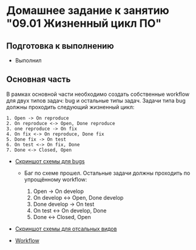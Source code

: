 # Домашнее задание к занятию "09.01 Жизненный цикл ПО"
## Подготовка к выполнению
* Выполнил
## Основная часть
В рамках основной части необходимо создать собственные workflow для двух типов задач: bug и остальные типы задач. Задачи типа bug должны проходить следующий жизненный цикл:

    1. Open -> On reproduce
    2. On reproduce <-> Open, Done reproduce
    3. one reproduce -> On fix
    4. On fix <-> On reproduce, Done fix
    5. Done fix -> On test
    6. On test <-> On fix, Done
    7. Done <-> Closed, Open

* [Скриншот схемы для bugs](hw_9.1(bug).png)
  * Баг по схеме прошел.
Остальные задачи должны проходить по упрощённому workflow:
  
    1. Open -> On develop
    2. On develop <-> Open, Done develop
    3. Done develop -> On test
    4. On test <-> On develop, Done
    5. Done <-> Closed, Open
    
* [Скриншот схемы для отсальных видов](hw_9.1(easy).png)

* [Workflow](Workflow)
